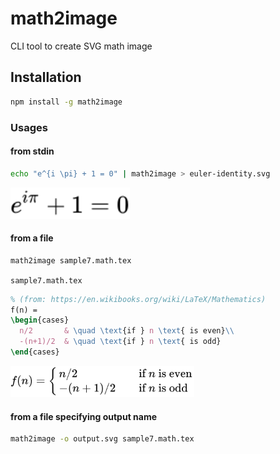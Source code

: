 # math2image

CLI tool to create SVG math image

## Installation

```bash
npm install -g math2image
```

### Usages

#### from stdin

```bash
echo "e^{i \pi} + 1 = 0" | math2image > euler-identity.svg
```
<img src="demo_svgs/euler-identity.svg" height="50">

#### from a file

```bash
math2image sample7.math.tex
```


`sample7.math.tex`

```tex
% (from: https://en.wikibooks.org/wiki/LaTeX/Mathematics)
f(n) =
\begin{cases}
  n/2       & \quad \text{if } n \text{ is even}\\
  -(n+1)/2  & \quad \text{if } n \text{ is odd}
\end{cases}
```

<img src="demo_svgs/sample7.math.tex.svg" height="50">


#### from a file specifying output name

```bash
math2image -o output.svg sample7.math.tex
```